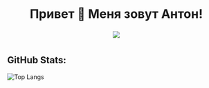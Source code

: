 # <h1 align="center">Привет :wave: Меня зовут Антон!</h1>
###
<div align="center">
<a href="https://visitcount.itsvg.in">
  <img src="https://visitcount.itsvg.in/api?id=BogushevichAnton&label=Profile%20Views%20%F0%9F%91%80&color=1&icon=0&pretty=true" />
</a>
</div>


# <h2>GitHub Stats:</h2>
![Top Langs](https://github-readme-stats.vercel.app/api/top-langs/?username=BogushevichAnton&hide=javascript,html&layout=compact&theme=dark)